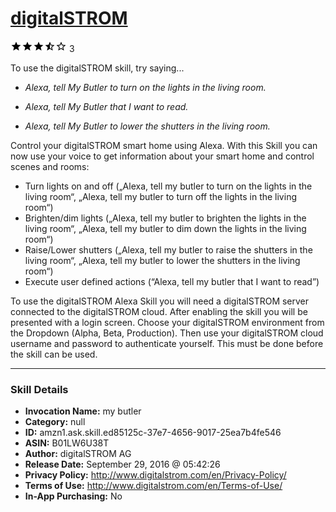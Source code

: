 # [digitalSTROM](http://alexa.amazon.com/#skills/amzn1.ask.skill.ed85125c-37e7-4656-9017-25ea7b4fe546)
![3.7 stars](../../images/ic_star_black_18dp_1x.png)![3.7 stars](../../images/ic_star_black_18dp_1x.png)![3.7 stars](../../images/ic_star_black_18dp_1x.png)![3.7 stars](../../images/ic_star_half_black_18dp_1x.png)![3.7 stars](../../images/ic_star_border_black_18dp_1x.png) 3

To use the digitalSTROM skill, try saying...

* *Alexa, tell My Butler to turn on the lights in the living room.*

* *Alexa, tell My Butler that I want to read.*

* *Alexa, tell My Butler to lower the shutters in the living room.*

Control your digitalSTROM smart home using Alexa. With this Skill you can now use your voice to get information about your smart home and control scenes and rooms:
- Turn lights on and off („Alexa, tell my butler to turn on the lights in the living room“, „Alexa, tell my butler to turn off the lights in the living room“)
- Brighten/dim lights („Alexa, tell my butler to brighten the lights in the living room“, „Alexa, tell my butler to dim down the lights in the living room“)
- Raise/Lower shutters („Alexa, tell my butler to raise the shutters in the living room“, „Alexa, tell my butler to lower the shutters in the living room“)
- Execute user defined actions (“Alexa, tell my butler that I want to read”)

To use the digitalSTROM Alexa Skill you will need a digitalSTROM server connected to the digitalSTROM cloud.
After enabling the skill you will be presented with a login screen. Choose your digitalSTROM environment from the Dropdown (Alpha, Beta, Production). Then use your digitalSTROM cloud username and password to authenticate yourself. This must be done before the skill can be used.

***

### Skill Details

* **Invocation Name:** my butler
* **Category:** null
* **ID:** amzn1.ask.skill.ed85125c-37e7-4656-9017-25ea7b4fe546
* **ASIN:** B01LW6U38T
* **Author:** digitalSTROM AG
* **Release Date:** September 29, 2016 @ 05:42:26
* **Privacy Policy:** http://www.digitalstrom.com/en/Privacy-Policy/
* **Terms of Use:** http://www.digitalstrom.com/en/Terms-of-Use/
* **In-App Purchasing:** No
